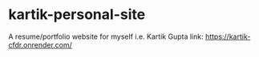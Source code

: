 # kartik-personal-site
A resume/portfolio website for myself i.e. Kartik Gupta 
link: https://kartik-cfdr.onrender.com/
